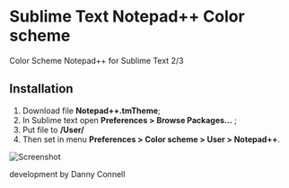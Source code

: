 # Sublime Text Notepad++ Color scheme
 Color Scheme Notepad++ for Sublime Text 2/3

## Installation
1. Download file <strong>Notepad++.tmTheme</strong>;
2. In Sublime text open <strong>Preferences > Browse Packages...</strong> ;
3. Put file to <strong>/User/</strong>
4. Then set in menu <strong>Preferences > Color scheme > User > Notepad++</strong>.

<img src="http://i.imgur.com/fOS8uNL.png" alt="Screenshot"></img>

development by Danny Connell
